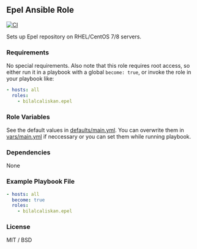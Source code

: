 ## Epel Ansible Role

[![CI](https://github.com/bilalcaliskan/epel-ansible-role/workflows/CI/badge.svg?event=push)](https://github.com/bilalcaliskan/epel-ansible-role/actions?query=workflow%3ACI)

Sets up Epel repository on RHEL/CentOS 7/8 servers.

### Requirements

No special requirements. Also note that this role requires root access, so either run
it in a playbook with a global `become: true`, or invoke the role in your playbook like:

```yaml
- hosts: all
  roles:
    - bilalcaliskan.epel
```

### Role Variables
See the default values in [defaults/main.yml](defaults/main.yml). You can overwrite them in [vars/main.yml](vars/main.yml) if neccessary or you can set them while running playbook.

### Dependencies

None

### Example Playbook File

```yaml
- hosts: all
  become: true
  roles:
    - bilalcaliskan.epel
```

### License

MIT / BSD
